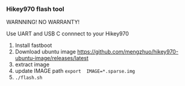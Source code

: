 ### Hikey970 flash tool
WARNNING! NO WARRANTY!

Use UART and USB C connnect to your Hikey970

1. Install fastboot 
2. Download ubuntu image https://github.com/mengzhuo/hikey970-ubuntu-image/releases/latest
3. extract image 
4. update IMAGE path `export  IMAGE=*.sparse.img`
5. `./flash.sh`
